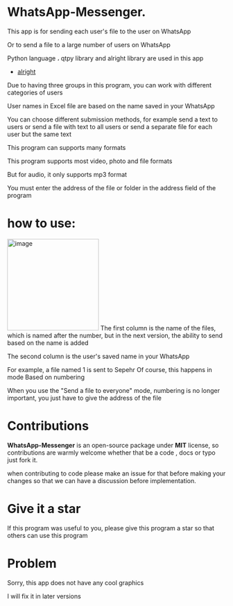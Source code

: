 # WhatsApp-Messenger.


This app is for sending each user's file to the user on WhatsApp


Or to send a file to a large number of users on WhatsApp

Python language ، qtpy library and alright library are used in this app


- [alright](https://github.com/Kalebu/alright)


Due to having three groups in this program, you can work with different categories of users


User names in Excel file are based on the name saved in your WhatsApp


You can choose different submission methods, for example send a text to users or send a file with text to all users or send a separate file for each user but the same text


This program can supports many formats 

This program supports most video, photo and file formats

But for audio, it only supports mp3 format

You must enter the address of the file or folder in the address field of the program



# how to use:

<img width="211" alt="image" src="https://user-images.githubusercontent.com/83414472/160900790-282315d7-0079-4f16-b5eb-1b24b527b6d4.png">
The first column is the name of the files, which is named after the number, but in the next version, the ability to send based on the name is added


The second column is the user's saved name in your WhatsApp

For example, a file named 1 is sent to Sepehr
Of course, this happens in mode Based on numbering


When you use the "Send a file to everyone" mode, numbering is no longer important, you just have to give the address of the file

# Contributions

**WhatsApp-Messenger** is an open-source package under **MIT** license, so contributions are warmly welcome whether that be a code , docs or typo just fork it.

when contributing to code please make an issue for that before making your changes so that we can have a discussion before implementation.

# Give it a star

If this program was useful to you, please give this program a star so that others can use this program



# Problem
Sorry, this app does not have any cool graphics

I will fix it in later versions


